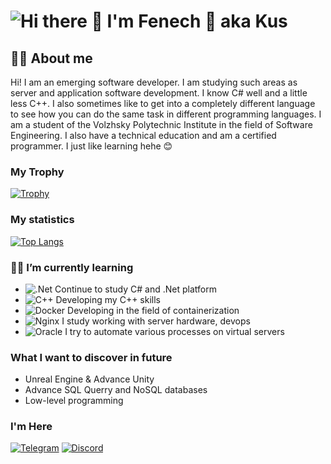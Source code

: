 # ![Hi there 👋 I'm Fenech 🦊 aka Kus](https://img.shields.io/static/v1?message=Hey%21%20I%27m%20Fenech%20aka%20Kus&label=Owner&logo=dotnet&logoColor=000000&style=social)


## 💁‍♂️ About me

Hi! I am an emerging software developer. I am studying such areas as server and application software development. I know C# well and a little less C++. I also sometimes like to get into a completely different language to see how you can do the same task in different programming languages. I am a student of the Volzhsky Polytechnic Institute in the field of Software Engineering. I also have a technical education and am a certified programmer. I just like learning hehe 😊

### My Trophy
[![Trophy](https://github-profile-trophy.vercel.app/?username=fenechkus)](https://github.com/ryo-ma/github-profile-trophy)  

### My statistics
[![Top Langs](https://github-readme-stats.vercel.app/api/top-langs/?username=fenechkus&layout=compact)](https://github.com/anuraghazra/github-readme-stats)

### 🏋️‍♂️ I’m currently learning

- ![.Net](https://img.shields.io/badge/.NET-5C2D91?style=for-the-badge&logo=.net&logoColor=white) Continue to study C# and .Net platform
- ![C++](https://img.shields.io/badge/c++-%2300599C.svg?style=for-the-badge&logo=c%2B%2B&logoColor=white) Developing my C++ skills
- ![Docker](https://img.shields.io/badge/docker-%230db7ed.svg?style=for-the-badge&logo=docker&logoColor=white) Developing in the field of containerization
- ![Nginx](https://img.shields.io/badge/nginx-%23009639.svg?style=for-the-badge&logo=nginx&logoColor=white) I study working with server hardware, devops
- ![Oracle](https://img.shields.io/badge/Oracle-F80000?style=for-the-badge&logo=oracle&logoColor=white) I try to automate various processes on virtual servers

### What I want to discover in future

- Unreal Engine & Advance Unity
- Advance SQL Querry and NoSQL databases
- Low-level programming

### I'm Here

[![Telegram](https://img.shields.io/badge/Telegram-2CA5E0?style=for-the-badge&logo=telegram&logoColor=white)](https://t.me/FenechM)
[![Discord](https://img.shields.io/badge/Discord-%235865F2.svg?style=for-the-badge&logo=discord&logoColor=white)](https://discord.com/users/283577988791140352)
